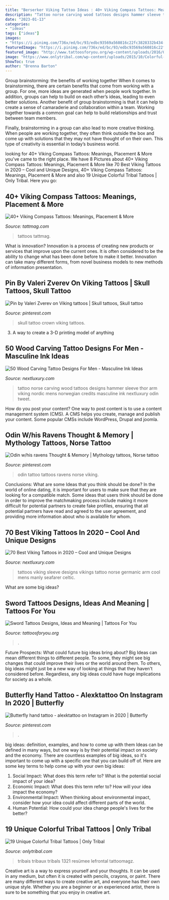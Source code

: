 ```yaml
---
title: "Berserker Viking Tattoo Ideas : 40+ Viking Compass Tattoos: Meanings, Placement &amp; More"
description: "Tattoo norse carving wood tattoos designs hammer sleeve thor arm viking nordic mens norwegian credits masculine ink nextluxury odin tweet"
date: "2023-01-13"
categories:
- "ideas"
tags: ["ideas"]
images:
- "https://i.pinimg.com/736x/ed/bc/93/edbc93569a560816c22fc3828332b434--pagan-fantasy-art.jpg"
featuredImage: "https://i.pinimg.com/736x/ed/bc/93/edbc93569a560816c22fc3828332b434--pagan-fantasy-art.jpg"
featured_image: "http://www.tattoosforyou.org/wp-content/uploads/2016/03/Sword-Tattoo-on-Back.jpg"
image: "https://www.onlytribal.com/wp-content/uploads/2015/10/Colorful-Tribal-Tattoos-for-Men1.jpg"
ShowToc: true
author: "Brenna Barton"
---
```



Group brainstorming: the benefits of working together
When it comes to brainstorming, there are certain benefits that come from working with a group. For one, more ideas are generated when people work together. In addition, groups can help to build on each other’s ideas, leading to even better solutions.
Another benefit of group brainstorming is that it can help to create a sense of camaraderie and collaboration within a team. Working together towards a common goal can help to build relationships and trust between team members.

Finally, brainstorming in a group can also lead to more creative thinking. When people are working together, they often think outside the box and come up with solutions that they may not have thought of on their own. This type of creativity is essential in today’s business world.

	

		
looking for 40+ Viking Compass Tattoos: Meanings, Placement &amp; More you've came to the right place. We have 8 Pictures about 40+ Viking Compass Tattoos: Meanings, Placement &amp; More like 70 Best Viking Tattoos in 2020 – Cool and Unique Designs, 40+ Viking Compass Tattoos: Meanings, Placement &amp; More and also 19 Unique Colorful Tribal Tattoos | Only Tribal. Here you go:
		
    
## 40+ Viking Compass Tattoos: Meanings, Placement &amp; More

<img loading=lazy src="https://tattmag.com/wp-content/uploads/2021/02/Viking-Compass-Calf-Tattoo-1-1004x2048.jpg" onerror="this.onerror=null;this.src='https://tse1.mm.bing.net/th?id=OIP.L_SV6LYyLUt4TZ_XeM0k2gHaPG&amp;pid=15.1';" alt="40+ Viking Compass Tattoos: Meanings, Placement &amp; More">

_Source: tattmag.com_

>tattoos tattmag. 

	

What is innovation?
Innovation is a process of creating new products or services that improve upon the current ones. It is often considered to be the ability to change what has been done before to make it better. Innovation can take many different forms, from novel business models to new methods of information presentation.

    
## Pin By Valeri Zverev On Viking Tattoos | Skull Tattoos, Skull Tattoo

<img loading=lazy src="https://i.pinimg.com/736x/60/3e/5e/603e5eb1aea10bea48f331497aacf5bd.jpg" onerror="this.onerror=null;this.src='https://tse1.mm.bing.net/th?id=OIP.S5DKu8N16mDUXrnwKCgSkgHaLO&amp;pid=15.1';" alt="Pin by Valeri Zverev on Viking tattoos | Skull tattoos, Skull tattoo">

_Source: pinterest.com_

>skull tattoo crown viking tattoos. 

	

3. A way to create a 3-D printing model of anything 

    
## 50 Wood Carving Tattoo Designs For Men - Masculine Ink Ideas

<img loading=lazy src="http://nextluxury.com/wp-content/uploads/norse-thor-hammer-male-wood-carving-quarter-sleeve-tattoo-on-arm.jpg" onerror="this.onerror=null;this.src='https://tse3.mm.bing.net/th?id=OIP.B3DB5PMWQv3BZSFinb3sSQHaHY&amp;pid=15.1';" alt="50 Wood Carving Tattoo Designs For Men - Masculine Ink Ideas">

_Source: nextluxury.com_

>tattoo norse carving wood tattoos designs hammer sleeve thor arm viking nordic mens norwegian credits masculine ink nextluxury odin tweet. 

	

How do you post your content?
One way to post content is to use a content management system (CMS). A CMS helps you create, manage and publish your content. Some popular CMSs include WordPress, Drupal and joomla.

    
## Odin W/his Ravens Thought &amp; Memory | Mythology Tattoos, Norse Tattoo

<img loading=lazy src="https://i.pinimg.com/736x/ed/bc/93/edbc93569a560816c22fc3828332b434--pagan-fantasy-art.jpg" onerror="this.onerror=null;this.src='https://tse1.mm.bing.net/th?id=OIP.BV1vgMTVGJSe1VopcfphngHaMl&amp;pid=15.1';" alt="Odin w/his ravens Thought &amp; Memory | Mythology tattoos, Norse tattoo">

_Source: pinterest.com_

>odin tattoo tattoos ravens norse viking. 

	

Conclusions: What are some Ideas that you think should be done?
In the world of online dating, it is important for users to make sure that they are looking for a compatible match. Some ideas that users think should be done in order to improve the matchmaking process include making it more difficult for potential partners to create fake profiles, ensuring that all potential partners have read and agreed to the user agreement, and providing more information about who is available for whom.

    
## 70 Best Viking Tattoos In 2020 – Cool And Unique Designs

<img loading=lazy src="http://nextluxury.com/wp-content/uploads/full-sleeve-mens-tattoos-of-vikings.jpg" onerror="this.onerror=null;this.src='https://tse2.mm.bing.net/th?id=OIP.OxC61649vjv4v7L2zy4CaAAAAA&amp;pid=15.1';" alt="70 Best Viking Tattoos in 2020 – Cool and Unique Designs">

_Source: nextluxury.com_

>tattoos viking sleeve designs vikings tattoo norse germanic arm cool mens manly seafarer celtic. 

	

What are some big ideas?
 

    
## Sword Tattoos Designs, Ideas And Meaning | Tattoos For You

<img loading=lazy src="http://www.tattoosforyou.org/wp-content/uploads/2016/03/Sword-Tattoo-on-Back.jpg" onerror="this.onerror=null;this.src='https://tse1.mm.bing.net/th?id=OIP.Y1FdbiO4ip8Sb5oq-A_R0wHaJ4&amp;pid=15.1';" alt="Sword Tattoos Designs, Ideas and Meaning | Tattoos For You">

_Source: tattoosforyou.org_

>. 

	

Future Prospects: What could future big ideas bring about?
Big Ideas can mean different things to different people. To some, they might see big changes that could improve their lives or the world around them. To others, big ideas might just be a new way of looking at things that they haven't considered before. Regardless, any big ideas could have huge implications for society as a whole.

    
## Butterfly Hand Tattoo - Alexktattoo On Instagram In 2020 | Butterfly

<img loading=lazy src="https://i.pinimg.com/736x/83/8d/c3/838dc30995d97a205bf76fb835c0fdbb.jpg" onerror="this.onerror=null;this.src='https://tse4.mm.bing.net/th?id=OIP.bTEyM8RLkqJnbGIzQMsDWQHaJ3&amp;pid=15.1';" alt="Butterfly hand tattoo - alexktattoo on Instagram in 2020 | Butterfly">

_Source: pinterest.com_

>. 

	

big ideas: definition, examples, and how to come up with them
Ideas can be defined in many ways, but one way is by their potential impact on society and the economy. There are countless examples of big ideas, so it's important to come up with a specific one that you can build off of. Here are some key terms to help come up with your own big ideas:
1. Social Impact: What does this term refer to? What is the potential social impact of your idea?  
2. Economic Impact: What does this term refer to? How will your idea impact the economy?  
3. Environmental Impact: When thinking about environmental impact, consider how your idea could affect different parts of the world. 
4. Human Potential: How could your idea change people's lives for the better?

    
## 19 Unique Colorful Tribal Tattoos | Only Tribal

<img loading=lazy src="https://www.onlytribal.com/wp-content/uploads/2015/10/Colorful-Tribal-Tattoos-for-Men1.jpg" onerror="this.onerror=null;this.src='https://tse3.mm.bing.net/th?id=OIP.8x1cPBllT6KoMiO65EvfNwHaJ7&amp;pid=15.1';" alt="19 Unique Colorful Tribal Tattoos | Only Tribal">

_Source: onlytribal.com_

>tribais tribaux tribals 1321 resümee lefrontal tattoomagz. 

	

Creative art is a way to express yourself and your thoughts. It can be used in any medium, but often it is created with pencils, crayons, or paint. There are many different ways to create creative art, and everyone has their own unique style. Whether you are a beginner or an experienced artist, there is sure to be something that you enjoy in creative art.

